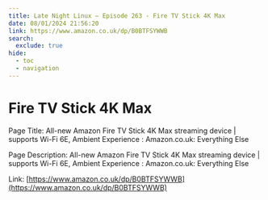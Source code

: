 ```yaml
---
title: Late Night Linux – Episode 263 - Fire TV Stick 4K Max
date: 08/01/2024 21:56:20
link: https://www.amazon.co.uk/dp/B0BTFSYWWB
search:
  exclude: true
hide:
  - toc
  - navigation
---
```


# Fire TV Stick 4K Max

Page Title: All-new Amazon Fire TV Stick 4K Max streaming device | supports Wi-Fi 6E, Ambient Experience : Amazon.co.uk: Everything Else

Page Description: All-new Amazon Fire TV Stick 4K Max streaming device | supports Wi-Fi 6E, Ambient Experience : Amazon.co.uk: Everything Else 

Link: [https://www.amazon.co.uk/dp/B0BTFSYWWB](https://www.amazon.co.uk/dp/B0BTFSYWWB)